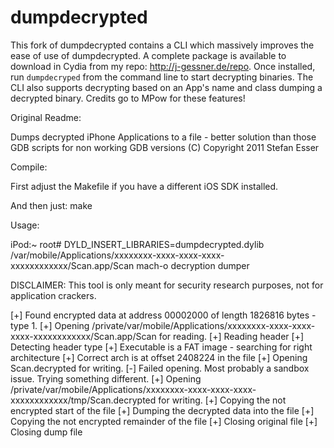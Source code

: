 dumpdecrypted
=============

This fork of dumpdecrypted contains a CLI which massively improves the ease of use of dumpdecrypted. A complete package is available to download in Cydia from my repo: <a>http://j-gessner.de/repo</a>. Once installed, run `dumpdecryped` from the command line to start decrypting binaries. The CLI also supports decrypting based on an App's name and class dumping a decrypted binary. Credits go to MPow for these features!


<p>
<p>
Original Readme:

Dumps decrypted iPhone Applications to a file - better solution than those GDB scripts for non working GDB versions
(C) Copyright 2011 Stefan Esser


Compile:

First adjust the Makefile if you have a different iOS SDK installed.

And then just: make


Usage:

iPod:~ root# DYLD_INSERT_LIBRARIES=dumpdecrypted.dylib /var/mobile/Applications/xxxxxxxx-xxxx-xxxx-xxxx-xxxxxxxxxxxx/Scan.app/Scan
mach-o decryption dumper

DISCLAIMER: This tool is only meant for security research purposes, not for application crackers.

[+] Found encrypted data at address 00002000 of length 1826816 bytes - type 1.
[+] Opening /private/var/mobile/Applications/xxxxxxxx-xxxx-xxxx-xxxx-xxxxxxxxxxxx/Scan.app/Scan for reading.
[+] Reading header
[+] Detecting header type
[+] Executable is a FAT image - searching for right architecture
[+] Correct arch is at offset 2408224 in the file
[+] Opening Scan.decrypted for writing.
[-] Failed opening. Most probably a sandbox issue. Trying something different.
[+] Opening /private/var/mobile/Applications/xxxxxxxx-xxxx-xxxx-xxxx-xxxxxxxxxxxx/tmp/Scan.decrypted for writing.
[+] Copying the not encrypted start of the file
[+] Dumping the decrypted data into the file
[+] Copying the not encrypted remainder of the file
[+] Closing original file
[+] Closing dump file
